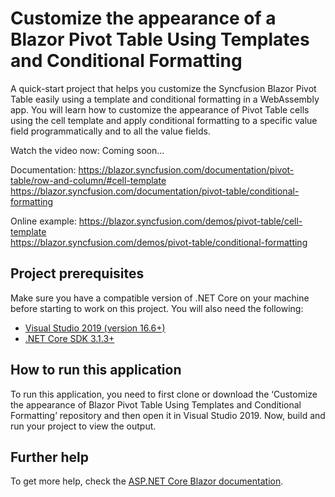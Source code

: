 # Customize the appearance of a Blazor Pivot Table Using Templates and Conditional Formatting

A quick-start project that helps you customize the Syncfusion Blazor Pivot Table easily using a template and conditional formatting in a WebAssembly app. You will learn how to customize the appearance of Pivot Table cells using the cell template and apply conditional formatting to a specific value field programmatically and to all the value fields.

Watch the video now: Coming soon...

Documentation: https://blazor.syncfusion.com/documentation/pivot-table/row-and-column/#cell-template 
https://blazor.syncfusion.com/documentation/pivot-table/conditional-formatting 

Online example: https://blazor.syncfusion.com/demos/pivot-table/cell-template  
https://blazor.syncfusion.com/demos/pivot-table/conditional-formatting

## Project prerequisites
Make sure you have a compatible version of .NET Core on your machine before starting to work on this project. You will also need the following:
* [Visual Studio 2019 (version 16.6+)]( https://visualstudio.microsoft.com/downloads)
* [.NET Core SDK 3.1.3+](https://dotnet.microsoft.com/download/dotnet-core/3.1)

## How to run this application
To run this application, you need to first clone or download the ‘Customize the appearance of Blazor Pivot Table Using Templates and Conditional Formatting’ repository and then open it in Visual Studio 2019. Now, build and run your project to view the output.

## Further help

To get more help, check the [ASP.NET Core Blazor documentation](https://docs.microsoft.com/en-us/aspnet/core/blazor).
